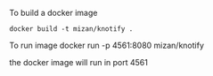 To build a docker image

	docker build -t mizan/knotify .

To run image 
	docker run -p 4561:8080 mizan/knotify

the docker image will run in port 4561